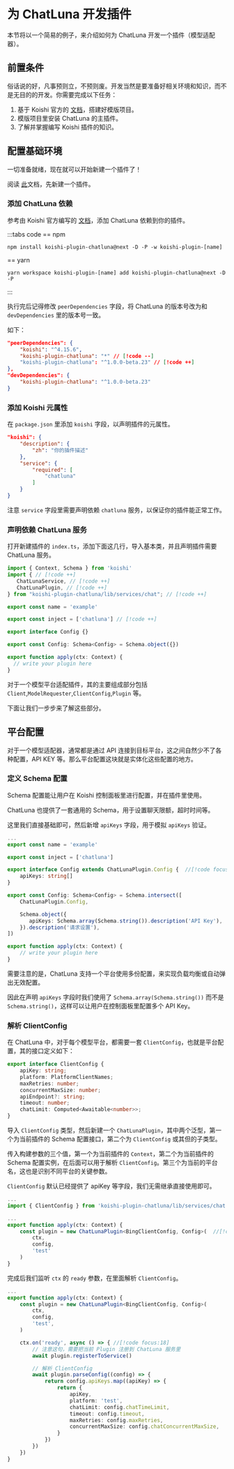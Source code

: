 # 为 ChatLuna 开发插件

本节将以一个简易的例子，来介绍如何为 ChatLuna 开发一个插件（模型适配器）。

## 前置条件

俗话说的好，凡事预则立，不预则废。开发当然是要准备好相关环境和知识，而不是无目的的开发。你需要完成以下任务：

1. 基于 Koishi 官方的 [文档](https://koishi.chat/zh-CN/guide/develop/setup.html)，搭建好模版项目。
2. 模版项目里安装 ChatLuna 的主插件。
3. 了解并掌握编写 Koishi 插件的知识。

## 配置基础环境

一切准备就绪，现在就可以开始新建一个插件了！

阅读 [此](https://koishi.chat/zh-CN/guide/develop/workspace.html#%E5%88%9B%E5%BB%BA%E6%96%B0%E6%8F%92%E4%BB%B6)文档，先新建一个插件。

### 添加 ChatLuna 依赖

参考由 Koishi 官方编写的 [文档](https://koishi.chat/zh-CN/guide/develop/workspace.html#%E6%B7%BB%E5%8A%A0%E4%BE%9D%E8%B5%96)，添加 ChatLuna 依赖到你的插件。

:::tabs code
== npm

```shell
npm install koishi-plugin-chatluna@next -D -P -w koishi-plugin-[name]
```

== yarn

```shell
yarn workspace koishi-plugin-[name] add koishi-plugin-chatluna@next -D -P
```

:::

执行完后记得修改 `peerDependencies` 字段，将 ChatLuna 的版本号改为和 `devDependencies` 里的版本号一致。

如下：

```json
"peerDependencies": {
    "koishi": "^4.15.6",
    "koishi-plugin-chatluna": "*" // [!code --]
    "koishi-plugin-chatluna": "^1.0.0-beta.23" // [!code ++]
},
"devDependencies": {
    "koishi-plugin-chatluna": "^1.0.0-beta.23"
}
```

### 添加 Koishi 元属性

在 `package.json` 里添加 `koishi` 字段，以声明插件的元属性。

```json
"koishi": {
    "description": {
        "zh": "你的插件描述"
    },
    "service": {
        "required": [
            "chatluna"
        ]
    }
}
```

注意 `service` 字段里需要声明依赖 `chatluna` 服务，以保证你的插件能正常工作。

### 声明依赖 ChatLuna 服务

打开新建插件的 `index.ts`，添加下面这几行，导入基本类，并且声明插件需要 ChatLuna 服务。

```ts
import { Context, Schema } from 'koishi'
import { // [!code ++]
   ChatLunaService, // [!code ++]
   ChatLunaPlugin, // [!code ++]
} from "koishi-plugin-chatluna/lib/services/chat"; // [!code ++]

export const name = 'example' 

export const inject = ['chatluna'] // [!code ++]

export interface Config {}

export const Config: Schema<Config> = Schema.object({})

export function apply(ctx: Context) {
  // write your plugin here
}

```

对于一个模型平台适配插件，其的主要组成部分包括 `Client`,`ModelRequester`,`ClientConfig`,`Plugin` 等。

下面让我们一步步来了解这些部分。

## 平台配置

对于一个模型适配器，通常都是通过 API 连接到目标平台，这之间自然少不了各种配置，API KEY 等。那么平台配置这块就是实体化这些配置的地方。

### 定义 Schema 配置

Schema 配置能让用户在 Koishi 控制面板里进行配置，并在插件里使用。

ChatLuna 也提供了一套通用的 Schema，用于设置聊天限额，超时时间等。

这里我们直接基础即可，然后新增 `apiKeys` 字段，用于模拟 `apiKeys` 验证。

```ts
...
export const name = 'example' 

export const inject = ['chatluna'] 

export interface Config extends ChatLunaPlugin.Config {  //[!code focus:12]
    apiKeys: string[]
}

export const Config: Schema<Config> = Schema.intersect([
    ChatLunaPlugin.Config,

    Schema.object({
       apiKeys: Schema.array(Schema.string()).description('API Key'),
    }).description('请求设置'),
])

export function apply(ctx: Context) {
    // write your plugin here
}
```

需要注意的是，ChatLuna 支持一个平台使用多份配置，来实现负载均衡或自动弹出无效配置。

因此在声明 `apiKeys` 字段时我们使用了 `Schema.array(Schema.string())` 而不是 `Schema.string()`，这样可以让用户在控制面板里配置多个 API Key。

### 解析 ClientConfig

在 ChatLuna 中，对于每个模型平台，都需要一套 `ClientConfig`，也就是平台配置，其的接口定义如下：

```ts
export interface ClientConfig {
    apiKey: string;
    platform: PlatformClientNames;
    maxRetries: number;
    concurrentMaxSize: number;
    apiEndpoint?: string;
    timeout: number;
    chatLimit: Computed<Awaitable<number>>;
}
```

导入 `ClientConfig` 类型，然后新建一个 `ChatLunaPlugin`，其中两个泛型，第一个为当前插件的 Schema 配置接口，第二个为 `ClientConfig` 或其但的子类型。

传入构建参数的三个值，第一个为当前插件的 `Context`，第二个为当前插件的 Schema 配置实例，在后面可以用于解析 `ClientConfig`。第三个为当前的平台名，这也是识别不同平台的关键参数。

`ClientConfig` 默认已经提供了 apiKey 等字段，我们无需继承直接使用即可。

```ts
...
import { ClientConfig } from 'koishi-plugin-chatluna/lib/services/chat'; // [!code focus]

...
export function apply(ctx: Context) {
    const plugin = new ChatLunaPlugin<BingClientConfig, Config>(  //[!code focus:5] 
        ctx, 
        config, 
        'test'  
    ) 
}
```

完成后我们监听 `ctx` 的 `ready` 参数，在里面解析 `ClientConfig`。

```ts
...
export function apply(ctx: Context) {
    const plugin = new ChatLunaPlugin<BingClientConfig, Config>( 
        ctx,
        config,
        'test',
    )

    ctx.on('ready', async () => { //[!code focus:18] 
        // 注意这句，需要把当前 Plugin 注册到 ChatLuna 服务里
        await plugin.registerToService() 

        // 解析 ClientConfig
        await plugin.parseConfig((config) => {
            return config.apiKeys.map((apiKey) => {
                return { 
                    apiKey, 
                    platform: 'test', 
                    chatLimit: config.chatTimeLimit, 
                    timeout: config.timeout, 
                    maxRetries: config.maxRetries, 
                    concurrentMaxSize: config.chatConcurrentMaxSize, 
                } 
            }) 
        }) 
    })
}
```
